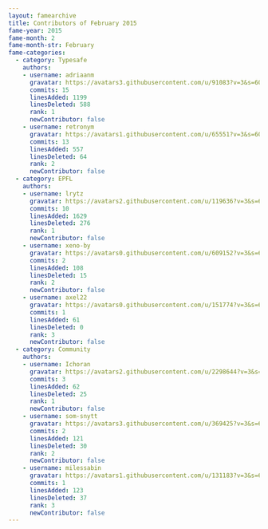 ```yaml
---
layout: famearchive
title: Contributors of February 2015
fame-year: 2015
fame-month: 2
fame-month-str: February
fame-categories:
  - category: Typesafe
    authors:
    - username: adriaanm
      gravatar: https://avatars3.githubusercontent.com/u/91083?v=3&s=60
      commits: 15
      linesAdded: 1199
      linesDeleted: 588
      rank: 1
      newContributor: false
    - username: retronym
      gravatar: https://avatars1.githubusercontent.com/u/65551?v=3&s=60
      commits: 13
      linesAdded: 557
      linesDeleted: 64
      rank: 2
      newContributor: false
  - category: EPFL
    authors:
    - username: lrytz
      gravatar: https://avatars2.githubusercontent.com/u/119636?v=3&s=60
      commits: 10
      linesAdded: 1629
      linesDeleted: 276
      rank: 1
      newContributor: false
    - username: xeno-by
      gravatar: https://avatars0.githubusercontent.com/u/609152?v=3&s=60
      commits: 2
      linesAdded: 108
      linesDeleted: 15
      rank: 2
      newContributor: false
    - username: axel22
      gravatar: https://avatars0.githubusercontent.com/u/151774?v=3&s=60
      commits: 1
      linesAdded: 61
      linesDeleted: 0
      rank: 3
      newContributor: false
  - category: Community
    authors:
    - username: Ichoran
      gravatar: https://avatars2.githubusercontent.com/u/2298644?v=3&s=60
      commits: 3
      linesAdded: 62
      linesDeleted: 25
      rank: 1
      newContributor: false
    - username: som-snytt
      gravatar: https://avatars3.githubusercontent.com/u/369425?v=3&s=60
      commits: 2
      linesAdded: 121
      linesDeleted: 30
      rank: 2
      newContributor: false
    - username: milessabin
      gravatar: https://avatars1.githubusercontent.com/u/131183?v=3&s=60
      commits: 1
      linesAdded: 123
      linesDeleted: 37
      rank: 3
      newContributor: false
---
```

